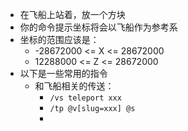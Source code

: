 - 在飞船上站着，放一个方块
- 你的命令提示坐标将会以飞船作为参考系
- 坐标的范围应该是：
  - -28672000 <= X <= 28672000
  -  12288000 <= Z <= 28672000
- 以下是一些常用的指令
  - 和飞船相关的传送：
    - `/vs teleport xxx`
    - `/tp @v[slug=xxx] @s`
    - 